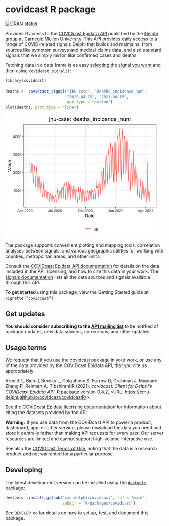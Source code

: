 
# covidcast R package

<!-- README.md is generated from README.Rmd; edit that instead,
then use rmarkdown::render("README.Rmd") to regenerate -->

[![CRAN
status](https://www.r-pkg.org/badges/version/covidcast)](https://cran.r-project.org/package=covidcast)

Provides R access to the [COVIDcast Epidata
API](https://cmu-delphi.github.io/delphi-epidata/api/covidcast.html)
published by the [Delphi group](https://delphi.cmu.edu/) at [Carnegie
Mellon University](https://www.cmu.edu). This API provides daily access
to a range of COVID-related signals Delphi that builds and maintains,
from sources like symptom surveys and medical claims data, and also
standard signals that we simply mirror, like confirmed cases and deaths.

Fetching data in a data frame is as easy [selecting the signal you
want](https://cmu-delphi.github.io/delphi-epidata/api/covidcast_signals.html)
and then using `covidcast_signal()`:

``` r
library(covidcast)

deaths <- covidcast_signal("jhu-csse", "deaths_incidence_num",
                           "2020-04-15", "2021-04-15",
                           geo_type = "nation")
plot(deaths, plot_type = "line")
```

![](man/figures/README-example-plot-1.png)<!-- -->

The package supports convenient plotting and mapping tools, correlation
analyses between signals, and various geographic utilities for working
with counties, metropolitan areas, and other units.

Consult the [COVIDcast Epidata API
documentation](https://cmu-delphi.github.io/delphi-epidata/api/covidcast.html)
for details on the data included in the API, licensing, and how to cite
this data in your work. The [signals
documentation](https://cmu-delphi.github.io/delphi-epidata/api/covidcast_signals.html)
lists all the data sources and signals available through this API.

**To get started** using this package, view the Getting Started guide at
`vignette("covidcast")`.

## Get updates

**You should consider subscribing to the [API mailing
list](https://lists.andrew.cmu.edu/mailman/listinfo/delphi-covidcast-api)**
to be notified of package updates, new data sources, corrections, and
other updates.

## Usage terms

We request that if you use the covidcast package in your work, or use
any of the data provided by the COVIDcast Epidata API, that you cite us
appropriately:

Arnold T, Bien J, Brooks L, Colquhoun S, Farrow D, Grabman J,
Maynard-Zhang P, Reinhart A, Tibshirani R (2021). *covidcast: Client for
Delphi’s COVIDcast Epidata API*. R package version 0.4.2, \<URL:
<https://cmu-delphi.github.io/covidcast/covidcastR/>\>.

See the [COVIDcast Epidata licensing
documentation](https://cmu-delphi.github.io/delphi-epidata/api/covidcast_licensing.html)
for information about citing the datasets provided by the API.

**Warning:** If you use data from the COVIDcast API to power a product,
dashboard, app, or other service, please download the data you need and
store it centrally rather than making API requests for every user. Our
server resources are limited and cannot support high-volume interactive
use.

See also the [COVIDcast Terms of
Use](https://delphi.cmu.edu/covidcast/terms-of-use/), noting that the
data is a research product and not warranted for a particular purpose.

## Developing

The latest development version can be installed using the
[`devtools`](https://cran.r-project.org/package=devtools) package:

``` r
devtools::install_github("cmu-delphi/covidcast", ref = "main",
                         subdir = "R-packages/covidcast")
```

See `DEVELOP.md` for details on how to set up, test, and document this
package.
